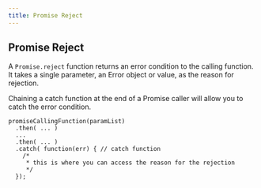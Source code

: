 ```yaml
---
title: Promise Reject
---
```

## Promise Reject

 A ```Promise.reject``` function returns an error condition to the calling function. It takes a single parameter, an Error object or value, as the reason for rejection.

Chaining a catch function at the end of a Promise caller will allow you to catch the error condition.

```
promiseCallingFunction(paramList)
  .then( ... )
  ...
  .then( ... )
  .catch( function(err) { // catch function
    /*
     * this is where you can access the reason for the rejection
     */ 
  });
```
